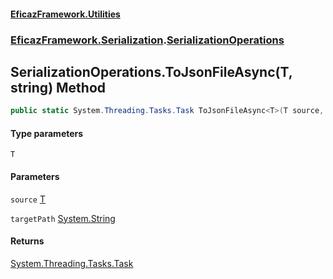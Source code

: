 #### [EficazFramework.Utilities](EficazFrameworkUtilities.md 'EficazFramework Utilities')
### [EficazFramework.Serialization](EficazFrameworkUtilities.md#EficazFramework.Serialization 'EficazFramework.Serialization').[SerializationOperations](EficazFramework.Serialization/SerializationOperations.md 'EficazFramework.Serialization.SerializationOperations')

## SerializationOperations.ToJsonFileAsync<T>(T, string) Method

```csharp
public static System.Threading.Tasks.Task ToJsonFileAsync<T>(T source, string targetPath);
```
#### Type parameters

<a name='EficazFramework.Serialization.SerializationOperations.ToJsonFileAsync_T_(T,string).T'></a>

`T`
#### Parameters

<a name='EficazFramework.Serialization.SerializationOperations.ToJsonFileAsync_T_(T,string).source'></a>

`source` [T](EficazFramework.Serialization/SerializationOperations/ToJsonFileAsync_T_(T,string).md#EficazFramework.Serialization.SerializationOperations.ToJsonFileAsync_T_(T,string).T 'EficazFramework.Serialization.SerializationOperations.ToJsonFileAsync<T>(T, string).T')

<a name='EficazFramework.Serialization.SerializationOperations.ToJsonFileAsync_T_(T,string).targetPath'></a>

`targetPath` [System.String](https://docs.microsoft.com/en-us/dotnet/api/System.String 'System.String')

#### Returns
[System.Threading.Tasks.Task](https://docs.microsoft.com/en-us/dotnet/api/System.Threading.Tasks.Task 'System.Threading.Tasks.Task')